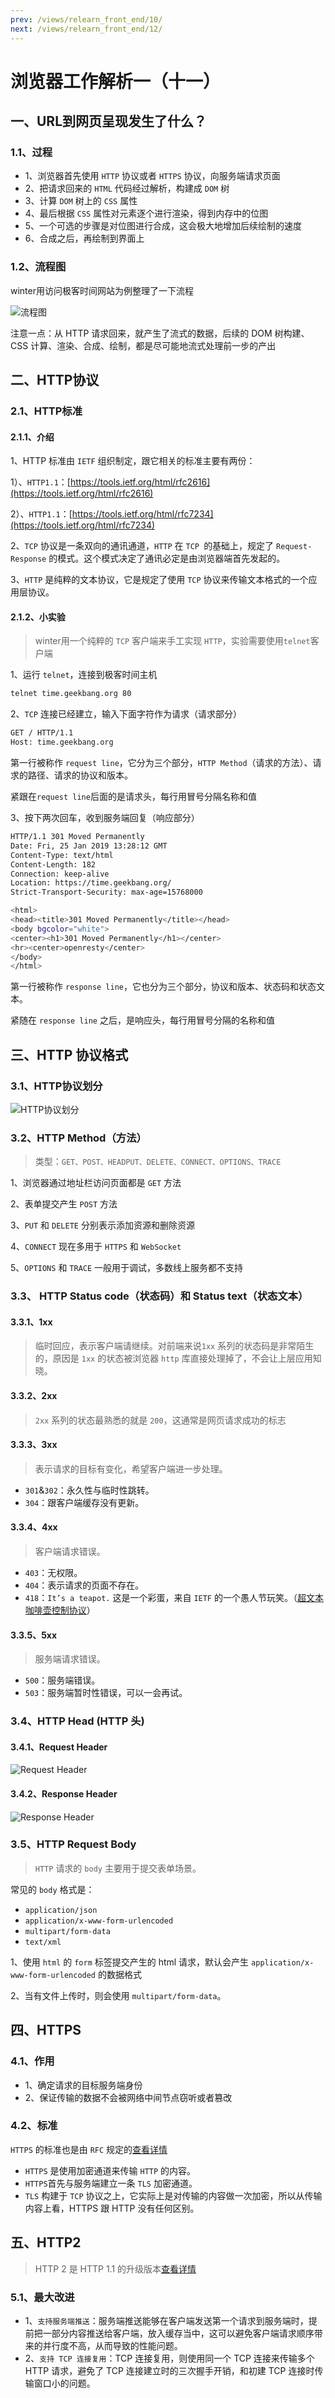 ```yaml
---
prev: /views/relearn_front_end/10/
next: /views/relearn_front_end/12/
---
```

# 浏览器工作解析一（十一）

## 一、URL到网页呈现发生了什么？

### 1.1、过程

- 1、浏览器首先使用 `HTTP` 协议或者 `HTTPS` 协议，向服务端请求页面
- 2、把请求回来的 `HTML` 代码经过解析，构建成 `DOM` 树
- 3、计算 `DOM` 树上的 `CSS` 属性
- 4、最后根据 `CSS` 属性对元素逐个进行渲染，得到内存中的位图
- 5、一个可选的步骤是对位图进行合成，这会极大地增加后续绘制的速度
- 6、合成之后，再绘制到界面上

### 1.2、流程图

winter用访问极客时间网站为例整理了一下流程

![流程图](https://static001.geekbang.org/resource/image/63/4c/6391573a276c47a9a50ae0cbd2c5844c.jpg)

注意一点：从 HTTP 请求回来，就产生了流式的数据，后续的 DOM 树构建、CSS 计算、渲染、合成、绘制，都是尽可能地流式处理前一步的产出

## 二、HTTP协议

### 2.1、HTTP标准

#### 2.1.1、介绍

1、HTTP 标准由 `IETF` 组织制定，跟它相关的标准主要有两份：

1）、`HTTP1.1`：[https://tools.ietf.org/html/rfc2616](https://tools.ietf.org/html/rfc2616)

2）、`HTTP1.1`：[https://tools.ietf.org/html/rfc7234](https://tools.ietf.org/html/rfc7234)

2、`TCP` 协议是一条双向的通讯通道，`HTTP` 在 `TCP `的基础上，规定了 `Request-Response` 的模式。这个模式决定了通讯必定是由浏览器端首先发起的。

3、`HTTP` 是纯粹的文本协议，它是规定了使用 `TCP` 协议来传输文本格式的一个应用层协议。

#### 2.1.2、小实验

> winter用一个纯粹的 `TCP` 客户端来手工实现 `HTTP`，实验需要使用`telnet`客户端

1、运行 `telnet`，连接到极客时间主机

```bash
telnet time.geekbang.org 80
```

2、`TCP` 连接已经建立，输入下面字符作为请求（请求部分）

```bash
GET / HTTP/1.1
Host: time.geekbang.org
```

第一行被称作 `request line`，它分为三个部分，`HTTP Method`（请求的方法）、请求的路径、请求的协议和版本。

紧跟在`request line`后面的是请求头，每行用冒号分隔名称和值

3、按下两次回车，收到服务端回复（响应部分）

```bash
HTTP/1.1 301 Moved Permanently
Date: Fri, 25 Jan 2019 13:28:12 GMT
Content-Type: text/html
Content-Length: 182
Connection: keep-alive
Location: https://time.geekbang.org/
Strict-Transport-Security: max-age=15768000

<html>
<head><title>301 Moved Permanently</title></head>
<body bgcolor="white">
<center><h1>301 Moved Permanently</h1></center>
<hr><center>openresty</center>
</body>
</html>
```

第一行被称作 `response line`，它也分为三个部分，协议和版本、状态码和状态文本。

紧随在 `response line` 之后，是响应头，每行用冒号分隔的名称和值

## 三、HTTP 协议格式

### 3.1、HTTP协议划分

![HTTP协议划分](https://static001.geekbang.org/resource/image/3d/a1/3db5e0f362bc276b83c7564430ecb0a1.jpg)

### 3.2、HTTP Method（方法）

> 类型：`GET、POST、HEADPUT、DELETE、CONNECT、OPTIONS、TRACE`

1、浏览器通过地址栏访问页面都是 `GET` 方法

2、表单提交产生 `POST` 方法

3、`PUT` 和 `DELETE` 分别表示添加资源和删除资源

4、`CONNECT` 现在多用于 `HTTPS` 和 `WebSocket`

5、`OPTIONS` 和 `TRACE` 一般用于调试，多数线上服务都不支持

### 3.3、 HTTP Status code（状态码）和 Status text（状态文本）

#### 3.3.1、1xx

> 临时回应，表示客户端请继续。对前端来说`1xx` 系列的状态码是非常陌生的，原因是 `1xx` 的状态被浏览器 `http` 库直接处理掉了，不会让上层应用知晓。

#### 3.3.2、2xx

> `2xx` 系列的状态最熟悉的就是 `200`，这通常是网页请求成功的标志

#### 3.3.3、3xx

> 表示请求的目标有变化，希望客户端进一步处理。

- `301`&`302`：永久性与临时性跳转。
- `304`：跟客户端缓存没有更新。

#### 3.3.4、4xx

> 客户端请求错误。

- `403`：无权限。
- `404`：表示请求的页面不存在。
- `418`：`It’s a teapot.` 这是一个彩蛋，来自 `IETF` 的一个愚人节玩笑。（[超文本咖啡壶控制协议](https://tools.ietf.org/html/rfc2324)）

#### 3.3.5、5xx

> 服务端请求错误。

- `500`：服务端错误。
- `503`：服务端暂时性错误，可以一会再试。

### 3.4、HTTP Head (HTTP 头)

#### 3.4.1、Request Header

![Request Header](https://static001.geekbang.org/resource/image/2b/a2/2be3e2457f08bdf624837dfaee01e4a2.png)

#### 3.4.2、Response Header

![Response Header](https://static001.geekbang.org/resource/image/ef/c9/efdeadf27313e08bf0789a3b5480f7c9.png)

### 3.5、HTTP Request Body

> `HTTP` 请求的 `body` 主要用于提交表单场景。

常见的 `body` 格式是：

- `application/json`
- `application/x-www-form-urlencoded`
- `multipart/form-data`
- `text/xml`

1、使用 `html` 的 `form` 标签提交产生的 html 请求，默认会产生 `application/x-www-form-urlencoded` 的数据格式

2、当有文件上传时，则会使用 `multipart/form-data`。

## 四、HTTPS

### 4.1、作用

- 1、确定请求的目标服务端身份
- 2、保证传输的数据不会被网络中间节点窃听或者篡改

### 4.2、标准

`HTTPS` 的标准也是由 `RFC` 规定的[查看详情](https://tools.ietf.org/html/rfc2818)

- `HTTPS` 是使用加密通道来传输 `HTTP` 的内容。
- `HTTPS`首先与服务端建立一条 `TLS` 加密通道。
- `TLS` 构建于 `TCP` 协议之上，它实际上是对传输的内容做一次加密，所以从传输内容上看，HTTPS 跟 HTTP 没有任何区别。

## 五、HTTP2

> HTTP 2 是 HTTP 1.1 的升级版本[查看详情](https://tools.ietf.org/html/rfc7540)

### 5.1、最大改进

- 1、`支持服务端推送`：服务端推送能够在客户端发送第一个请求到服务端时，提前把一部分内容推送给客户端，放入缓存当中，这可以避免客户端请求顺序带来的并行度不高，从而导致的性能问题。
- 2、`支持 TCP 连接复用`：TCP 连接复用，则使用同一个 TCP 连接来传输多个 HTTP 请求，避免了 TCP 连接建立时的三次握手开销，和初建 TCP 连接时传输窗口小的问题。
